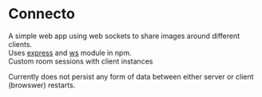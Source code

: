 # Connecto

A simple web app using web sockets to share images around different clients.<br>
Uses [express](https://expressjs.com/) and [ws](https://www.npmjs.com/package/ws) module in npm.<br>
Custom room sessions with client instances<br>

Currently does not persist any form of data between either server or client (browswer) restarts.